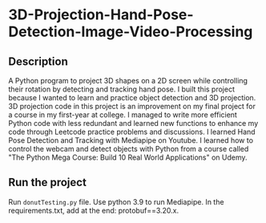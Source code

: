 # 3D-Projection-Hand-Pose-Detection-Image-Video-Processing

## Description
A Python program to project 3D shapes on a 2D screen while controlling their rotation by detecting and tracking hand pose. 
I built this project because I wanted to learn and practice object detection and 3D projection.
3D projection code in this project is an improvement on my final project for a course in my first-year at college. I managed to write more efficient Python code with less redundant and learned new functions to enhance my code through Leetcode practice problems and discussions.
I learned Hand Pose Detection and Tracking with Mediapipe on Youtube. I learned how to control the webcam and detect objects with Python from a course called "The Python Mega Course: Build 10 Real World Applications" on Udemy.

## Run the project
Run `donutTesting.py` file.
Use python 3.9 to run Mediapipe.
In the requirements.txt, add at the end: protobuf==3.20.x.
